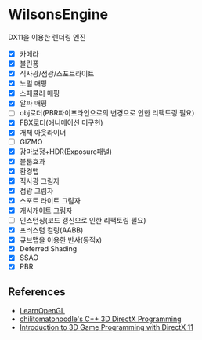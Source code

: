 # WilsonsEngine
DX11을 이용한 렌더링 엔진 
- [x] 카메라
- [x] 블린퐁
- [x] 직사광/점광/스포트라이트
- [x] 노멀 매핑
- [x] 스페큘러 매핑
- [x] 알파 매핑  
- [ ] obj로더(PBR파이프라인으로의 변경으로 인한 리팩토링 필요)
- [x] FBX로더(애니메이션 미구현)
- [X] 개체 아웃라이너
- [ ] GIZMO
- [x] 감마보정+HDR(Exposure패널)
- [X] 블룸효과
- [X] 환경맵
- [X] 직사광 그림자
- [X] 점광 그림자
- [X] 스포트 라이트 그림자
- [x] 캐서캐이트 그림자
- [ ] 인스턴싱(코드 갱신으로 인한 리팩토링 필요)
- [x] 프러스텀 컬링(AABB)
- [x] 큐브맵을 이용한 반사(동적x)
- [X] Deferred Shading
- [X] SSAO
- [x] PBR 
## References
 + [LearnOpenGL](https://learnopengl.com/)
 + [chilitomatonoodle's C++ 3D DirectX Programming](https://www.youtube.com/playlist?list=PLqCJpWy5Fohd3S7ICFXwUomYW0Wv67pDD)
 + [Introduction to 3D Game Programming with DirectX 11](https://www.amazon.com/dp/1936420228/ref=as_sl_pc_tf_til?tag=moonlabscom-20&linkCode=w00&linkId=&creativeASIN=1936420228)
